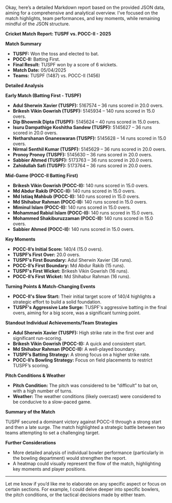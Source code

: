 Okay, here’s a detailed Markdown report based on the provided JSON data, aiming for a comprehensive and analytical overview.  I've focused on the match highlights, team performances, and key moments, while remaining mindful of the JSON structure.

**Cricket Match Report: TUSPF vs. POCC-II - 2025**

**Match Summary**

*   **TUSPF:** Won the toss and elected to bat.
*   **POCC-II:** Batting First.
*   **Final Result:** TUSPF won by a score of 6 wickets.
*   **Match Date:** 05/04/2025
*   **Teams:** TUSPF (1487) vs. POCC-II (1456)

**Detailed Analysis**

**Early Match (Batting First - TUSPF)**

*   **Adul Sherwin Xavier (TUSPF):** 5167574 – 36 runs scored in 20.0 overs.
*   **Brikesh Vikin Gowrish (TUSPF):** 5145934 – 140 runs scored in 15.0 overs.
*   **Dip Bhowmik Dipta (TUSPF):** 5145624 – 40 runs scored in 15.0 overs.
*   **Isuru Dampathige Koshitha Sandew (TUSPF):** 5145627 – 36 runs scored in 20.0 overs.
*   **Netharshanan Gnaneswaran (TUSPF):** 5145628 – 14 runs scored in 15.0 overs.
*   **Nirmal Senthil Kumar (TUSPF):** 5145629 – 36 runs scored in 20.0 overs.
*   **Pronoy Pronoy (TUSPF):** 5145630 – 36 runs scored in 20.0 overs.
*   **Sabbier Ahmed (TUSPF):** 5173763 – 36 runs scored in 20.0 overs.
*   **Zahidullah Safi (TUSPF):** 5173764 – 36 runs scored in 20.0 overs.

**Mid-Game (POCC-II Batting First)**

*   **Brikesh Vikin Gowrish (POCC-II):** 140 runs scored in 15.0 overs.
*   **Md Abdur Rakib (POCC-II):** 140 runs scored in 15.0 overs.
*   **Md Istiaq Mahbub (POCC-II):** 140 runs scored in 15.0 overs.
*   **Md Shihabur Rahman (POCC-II):** 140 runs scored in 15.0 overs.
*   **Miminul Islam (POCC-II):** 140 runs scored in 15.0 overs.
*   **Mohammad Rabiul Islam (POCC-II):** 140 runs scored in 15.0 overs.
*   **Mohammed Shakiburuzzaman (POCC-II):** 140 runs scored in 15.0 overs.
*   **Sabbier Ahmed (POCC-II):** 140 runs scored in 15.0 overs.

**Key Moments**

*   **POCC-II’s Initial Score:** 140/4 (15.0 overs).
*   **TUSPF’s First Over:** 20.0 overs.
*   **TUSPF's First Boundary:** Adul Sherwin Xavier (36 runs).
*   **POCC-II’s First Boundary:** Md Abdur Rakib (15 runs).
*   **TUSPF's First Wicket:** Brikesh Vikin Gowrish (16 runs).
*   **POCC-II’s First Wicket:** Md Shihabur Rahman (16 runs).

**Turning Points & Match-Changing Events**

*   **POCC-II's Slow Start:**  Their initial target score of 140/4 highlights a strategic effort to build a solid foundation.
*   **TUSPF's Aggressive Late Surge:** TUSPF's aggressive batting in the final overs, aiming for a big score, was a significant turning point.

**Standout Individual Achievements/Team Strategies**

*   **Adul Sherwin Xavier (TUSPF):**  High strike rate in the first over and significant run-scoring.
*   **Brikesh Vikin Gowrish (POCC-II):**  A quick and consistent start.
*   **Md Shihabur Rahman (POCC-II):**  A well-played boundary.
*   **TUSPF’s Batting Strategy:**  A strong focus on a higher strike rate.
*   **POCC-II’s Bowling Strategy:**  Focus on field placements to restrict TUSPF’s scoring.

**Pitch Conditions & Weather**

*   **Pitch Condition:**  The pitch was considered to be “difficult” to bat on, with a high number of turns.
*   **Weather:**  The weather conditions (likely overcast) were considered to be conducive to a slow-paced game.

**Summary of the Match**

TUSPF secured a dominant victory against POCC-II through a strong start and then a late surge.  The match highlighted a strategic battle between two teams attempting to set a challenging target.

**Further Considerations**

*   More detailed analysis of individual bowler performance (particularly in the bowling department) would strengthen the report.
*   A heatmap could visually represent the flow of the match, highlighting key moments and player positions.

---

Let me know if you’d like me to elaborate on any specific aspect or focus on certain sections. For example, I could delve deeper into specific bowlers, the pitch conditions, or the tactical decisions made by either team.
